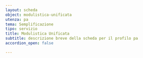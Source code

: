 ```yaml
---
layout: scheda
object: modulistica-unificata
utenza: pa
tema: Semplificazione
tipo: servizio
title: Modulistica Unificata
subtitle: descrizione breve della scheda per il profilo pa
accordion_open: false

---
```

